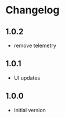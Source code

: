 # Changelog

## 1.0.2

-   remove telemetry

## 1.0.1

-   UI updates

## 1.0.0

-   Initial version
